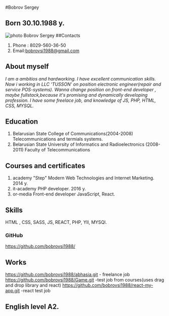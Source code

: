 #Bobrov Sergey 
## Born 30.10.1988 y.
![photo Bobrov Sergey](https://sun9-37.userapi.com/IgDsAvyqiuFVzz_yoG5Ch7-23NeMAOwzV6ULSw/kefV2sqRrtk.jpg)
##Contacts 
1. Phone : 8029-560-36-50
2. Email:bobrovsi1988@gmail.com

## About myself

_I am a ambitios and hardworking. I have excellent communication skills. 
Now i working in LLC 'TUSSON' on position electronic engineer(repair and service POS-systems). Wanna change position on front-end developer ,  maybe fullstack,because it's promising and dynamically developing profession.
I have some freelace job, and knowledge of JS, PHP, HTML, CSS, MYSQL._

## Education 
1. Belarusian State College of Communications(2004-2008)
Telecommunications and termials systems.
2. Belarusian State University of Informatics and Radioelectronics (2008-2011)
Faculty of Telecommunications

## Courses and certificates
1. academy "Step"
Modern Web Technologies and Internet Marketing.
2014 y.
2. it-academy 
PHP developer.
2016 y.
3. or-media
Front-end developer JavaScript, React.

## Skills
HTML , CSS, SASS, JS, REACT, PHP, YII, MYSQl.

### GitHub
https://github.com/bobrovsi1988/

## Works
https://github.com/bobrovsi1988/abhasia.git - freelance job
https://github.com/bobrovsi1988/Game.git -test job from courses(uses drag and drop library and react) 
https://github.com/bobrovsi1988/react-my-app.git -react test job
## English level A2.
